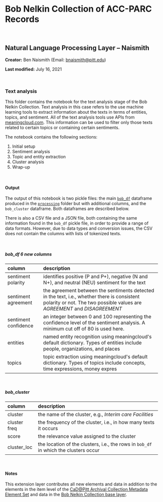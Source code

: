 # Bob Nelkin Collection of ACC-PARC Records

<br>

## Natural Language Processing Layer – Naismith

**Creator:** Ben Naismith (Email: [bnaismith@pitt.edu](mailto:bnaismith@pitt.edu))  

**Last modified:** July 16, 2021

<br>

### Text analysis

This folder contains the notebook for the text analysis stage of the Bob Nelkin Collection. Text analysis in this case refers to the use machine learning tools to extract information about the texts in terms of entities, topics, and sentiment. All of the text analysis tools use APIs from [meaningcloud.com](meaningcloud.com). This information can be used to filter only those texts related to certain topics or containing certain sentiments.  

The notebook contains the following sections:  

1. Initial setup
2. Sentiment analysis
3. Topic and entity extraction
4. Cluster analysis
5. Wrap-up

<br>

#### Output  
The output of this notebook is two pickle files: the main [`bob_df`](https://github.com/CaDatPitt/data-layers/tree/master/extension-layers/bob-nelkin-collection/natural-language-processing_naismith/processing/README.md#output) dataframe produced in the [`processing`](https://github.com/CaDatPitt/data-layers/tree/master/extension-layers/bob-nelkin-collection/natural-language-processing_naismith/processing/) folder but with additional columns, and the `bob_cluster` dataframe. Both dataframes are described below.  

There is also a CSV file and a JSON file, both containing the same information found in the `bob_df` pickle file, in order to provide a range of data formats. However, due to data types and conversion issues, the CSV does not contain the columns with lists of tokenized texts.

<br>

##### bob_df 6 new columns  

column               | description
:---                 | :---
sentiment polarity   | identifies positive (P and P+), negative (N and N+), and neutral (NEU) sentiment for the text
sentiment agreement  | the agreement between the sentiments detected in the text, i.e., whether there is consistent polarity or not. The two possible values are _AGREEMENT_ and _DISAGREEMENT_
sentiment confidence | an integer between 0 and 100 representing the confidence level of the sentiment analysis. A minimum cut off of 80 is used here.
entities             | named entity recognition using meaningcloud's default dictionary. Types of entities include people, organizations, and places
topics               | topic extraction using meaningcloud's default dictionary. Types of topics include concepts, time expressions, money expres

<br>

##### bob_cluster

column       | description
:---         | :---
cluster      | the name of the cluster, e.g., _Interim care Facilities_
cluster freq | the frequency of the cluster, i.e., in how many texts it occurs
score        | the relevance value assigned to the cluster
cluster_loc  | the location of the clusters, i.e., the rows in `bob_df` in which the clusters occur

<br>

#### Notes

This extension layer contributes all new elements and data  in addition to the elements in the item level of the [CaD@Pitt Archival Collection Metadata Element Set](https://cadatpitt.github.io/documentation/data-dictionary/archival-collections.html#item-level) and data in the [Bob Nelkin Collection base layer](https://github.com/CaDatPitt/data-layers/blob/master/base-layers/bob-nelkin-collection/bob-nelkin-collection_item-base-layer_archival.csv).
